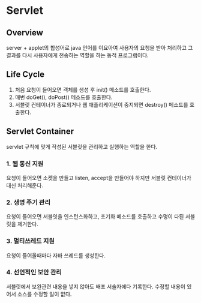 # Servlet

## Overview
server + applet의 합성어로 java 언어를 이요아여 사용자의 요청을 받아 처리하고
그 결과를 다시 사용자에게 전송하는 역할을 하는 동적 프로그램이다.

## Life Cycle
1. 처음 요청이 들어오면 객체를 생성 후 init() 메소드를 호출한다.
2. 매번 doGet(), doPost() 메소드를 호출한다.
3. 서블릿 컨테이너가 종료되거나 웹 애플리케이션이 중지되면 destroy() 메소드를 호출한다.


## Servlet Container
servlet 규칙에 맞게 작성된 서블릿을 관리하고 실행하는 역할을 한다.

### 1. 웹 통신 지원
요청이 들어오면 소켓을 만들고 listen, accept을 만들어야 하지만 서블릿 컨테이너가 대신 처리해준다. 

### 2. 생명 주기 관리
요청이 들어오면 서블잇을 인스턴스화하고, 초기화 메소드를 호출하고 수명이 다된 서블릿을 제거한다.

### 3. 멀티쓰레드 지원
요청이 들어올때마다 자바 쓰레드를 생성한다. 

### 4. 선언적인 보안 관리
서블릿에서 보완관련 내용을 넣지 않아도 배포 서술자에다 기록한다.
수정할 내용이 있어서 소스를 수정할 일이 없다.
